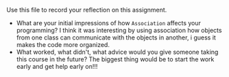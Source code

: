 Use this file to record your reflection on this assignment.

- What are your initial impressions of how `Association` affects your programming?
I think it was interesting by using association how objects from one class can communicate with the objects in another, i guess it makes the code more organized. 
- What worked, what didn't, what advice would you give someone taking this course in the future? 
The biggest thing would be to start the work early and get help early on!!!
